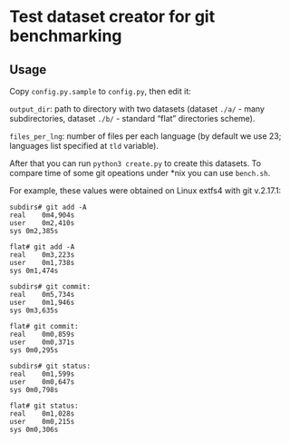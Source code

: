 # Test dataset creator for git benchmarking

## Usage

Copy `config.py.sample` to `config.py`, then edit it:

`output_dir`: path to directory with two datasets (dataset `./a/` - many subdirectories, dataset `./b/` - standard “flat” directories scheme).

`files_per_lng`: number of files per each language  (by default we use 23; languages list specified at `tld` variable).

After that you can run `python3 create.py` to create this datasets. To compare time of some git opeations under \*nix you can use `bench.sh`.

For example, these values were obtained on Linux extfs4 with git v.2.17.1:

```console
subdirs# git add -A
real	0m4,904s
user	0m2,410s
sys	0m2,385s

flat# git add -A
real	0m3,223s
user	0m1,738s
sys	0m1,474s

subdirs# git commit:
real	0m5,734s
user	0m1,946s
sys	0m3,635s

flat# git commit:
real	0m0,859s
user	0m0,371s
sys	0m0,295s

subdirs# git status:
real	0m1,599s
user	0m0,647s
sys	0m0,798s

flat# git status:
real	0m1,028s
user	0m0,215s
sys	0m0,306s

```
